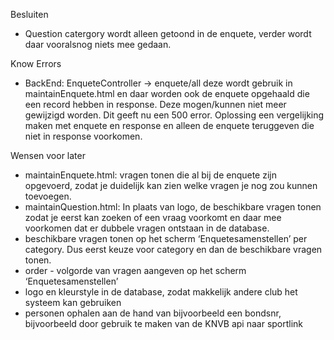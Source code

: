 Besluiten
* Question catergory wordt alleen getoond in de enquete, verder wordt daar vooralsnog niets mee gedaan.

Know Errors
* BackEnd: EnqueteController -> enquete/all deze wordt gebruik in maintainEnquete.html en daar worden ook de enquete opgehaald die een record hebben in response. Deze mogen/kunnen niet meer gewijzigd worden. Dit geeft nu een 500 error. Oplossing een vergelijking maken met enquete en response en alleen de enquete teruggeven die niet in response voorkomen.

Wensen voor later
* maintainEnquete.html: vragen tonen die al bij de enquete zijn opgevoerd, zodat je duidelijk kan zien welke vragen je nog zou kunnen toevoegen.
* maintainQuestion.html: In plaats van logo, de beschikbare vragen tonen zodat je eerst kan zoeken of een vraag voorkomt en daar mee voorkomen dat er dubbele vragen ontstaan in de database.
* beschikbare vragen tonen op het scherm ‘Enquetesamenstellen’ per category. Dus eerst keuze voor category en dan de beschikbare vragen tonen.
* order - volgorde van vragen aangeven op het scherm ‘Enquetesamenstellen’
* logo en kleurstyle in de database, zodat makkelijk andere club het systeem kan gebruiken
* personen ophalen aan de hand van bijvoorbeeld een bondsnr, bijvoorbeeld door gebruik te maken van de KNVB api naar sportlink
